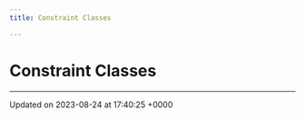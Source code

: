 ```yaml
---
title: Constraint Classes

---
```


# Constraint Classes








-------------------------------

Updated on 2023-08-24 at 17:40:25 +0000
